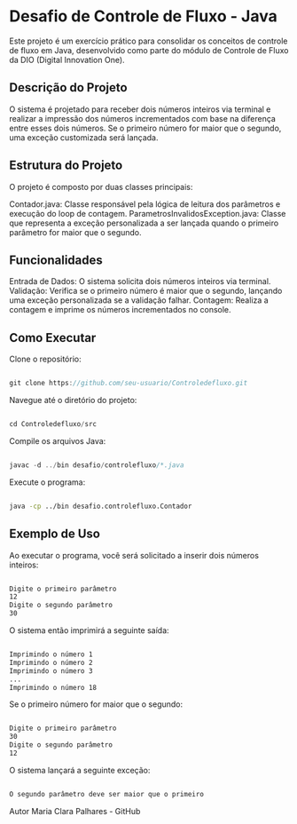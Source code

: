 # Desafio de Controle de Fluxo - Java
Este projeto é um exercício prático para consolidar os conceitos de controle de fluxo em Java, desenvolvido como parte do módulo de Controle de Fluxo da DIO (Digital Innovation One).

## Descrição do Projeto
O sistema é projetado para receber dois números inteiros via terminal e realizar a impressão dos números incrementados com base na diferença entre esses dois números. Se o primeiro número for maior que o segundo, uma exceção customizada será lançada.

## Estrutura do Projeto
O projeto é composto por duas classes principais:

Contador.java: Classe responsável pela lógica de leitura dos parâmetros e execução do loop de contagem.
ParametrosInvalidosException.java: Classe que representa a exceção personalizada a ser lançada quando o primeiro parâmetro for maior que o segundo.
## Funcionalidades
Entrada de Dados: O sistema solicita dois números inteiros via terminal.
Validação: Verifica se o primeiro número é maior que o segundo, lançando uma exceção personalizada se a validação falhar.
Contagem: Realiza a contagem e imprime os números incrementados no console.
## Como Executar
Clone o repositório:
```java

git clone https://github.com/seu-usuario/Controledefluxo.git
````
Navegue até o diretório do projeto:
````java

cd Controledefluxo/src
````
Compile os arquivos Java:
````java

javac -d ../bin desafio/controlefluxo/*.java
````
Execute o programa:
````sh

java -cp ../bin desafio.controlefluxo.Contador
````
## Exemplo de Uso
Ao executar o programa, você será solicitado a inserir dois números inteiros:

````sh

Digite o primeiro parâmetro
12
Digite o segundo parâmetro
30
````
O sistema então imprimirá a seguinte saída:

````sh

Imprimindo o número 1
Imprimindo o número 2
Imprimindo o número 3
...
Imprimindo o número 18
````

Se o primeiro número for maior que o segundo:

````sh

Digite o primeiro parâmetro
30
Digite o segundo parâmetro
12
````
O sistema lançará a seguinte exceção:

````sh

O segundo parâmetro deve ser maior que o primeiro
````
Autor
Maria Clara Palhares - GitHub

